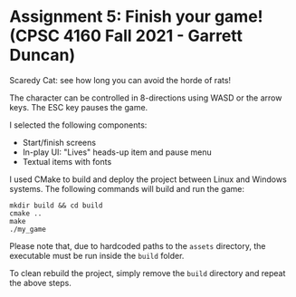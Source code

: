 # Assignment 5: Finish your game! (CPSC 4160 Fall 2021 - Garrett Duncan)

Scaredy Cat: see how long you can avoid the horde of rats!

The character can be controlled in 8-directions using WASD or the arrow keys. The ESC
key pauses the game.

I selected the following components:
- Start/finish screens
- In-play UI: "Lives" heads-up item and pause menu
- Textual items with fonts


I used CMake to build and deploy the project between Linux and Windows systems. The following commands will build and run the game:
```
mkdir build && cd build
cmake ..
make
./my_game
```

Please note that, due to hardcoded paths to the `assets` directory, the executable must be run inside the `build` folder.

To clean rebuild the project, simply remove the `build` directory and repeat the above steps.